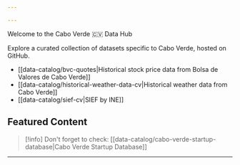 ```yaml
---

---
```


<div class="animate-gradient dark:from-blue-00 dark:to-blue-1000 rounded-lg bg-gradient-to-r from-blue-700 via-purple-600 to-blue-800 bg-[length:200%_200%] px-6 py-20 text-center text-white dark:bg-gradient-to-r dark:via-purple-800 dark:bg-[length:200%_200%]">
  <p class="mb-4 text-4xl font-bold">Welcome to the Cabo Verde 🇨🇻 Data Hub</p>
  <p class="mb-6 text-xl">Explore a curated collection of datasets specific to Cabo Verde, hosted on GitHub.</p>
</div>




- [[data-catalog/bvc-quotes|Historical stock price data from Bolsa de Valores de Cabo Verde]]
- [[data-catalog/historical-weather-data-cv|Historical weather data from Cabo Verde]]
- [[data-catalog/sief-cv|SIEF by INE]]

## Featured Content

> [!info] Don't forget to check:
> [[data-catalog/cabo-verde-startup-database|Cabo Verde Startup Database]]

---



